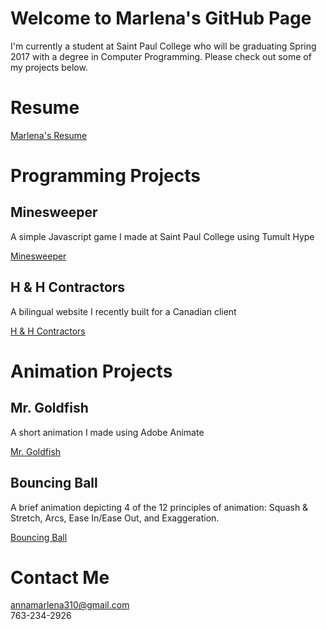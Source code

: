 # Welcome to Marlena's GitHub Page

I'm currently a student at Saint Paul College who will be graduating Spring 2017 with a degree in Computer Programming. Please check out some of my projects below. 

# Resume

<a href="https://annamarlena.github.io/Resume.pdf">Marlena's Resume</a>

# Programming Projects

## Minesweeper
A simple Javascript game I made at Saint Paul College using Tumult Hype

<a href="https://annamarlena.github.io/Minesweeper/">Minesweeper</a>

## H & H Contractors
A bilingual website I recently built for a Canadian client

<a href="https://annamarlena.github.io/HHContractors/">H & H Contractors</a>

# Animation Projects

## Mr. Goldfish
A short animation I made using Adobe Animate

<a href="https://www.youtube.com/watch?v=Ojt1-hhV8xw">Mr. Goldfish</a>

## Bouncing Ball 
A brief animation depicting 4 of the 12 principles of animation: Squash & Stretch, Arcs, Ease In/Ease Out, and Exaggeration.

<a href="https://www.youtube.com/watch?v=9efEvee4CCs">Bouncing Ball</a>

# Contact Me

annamarlena310@gmail.com <br>
763-234-2926
